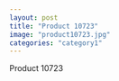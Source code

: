 ```yaml
---
layout: post
title: "Product 10723"
image: "product10723.jpg"
categories: "category1"
---
```

Product 10723
